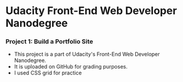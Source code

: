 # Udacity Front-End Web Developer Nanodegree

### Project 1: Build a Portfolio Site

- This project is a part of Udacity's Front-End Web Developer Nanodegree. 
- It is uploaded on GitHub for grading purposes.
- I used CSS grid for practice
